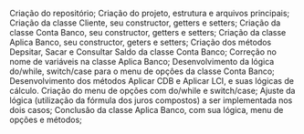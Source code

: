 Criação do repositório;
Criação do projeto, estrutura e arquivos principais;
Criação da classe Cliente, seu constructor, getters e setters;
Criação da classe Conta Banco, seu constructor, getters e setters;
Criação da classe Aplica Banco, seu constructor, geters e setters;
Criação dos métodos Depsitar, Sacar e Consultar Saldo da classe Conta Banco;
Correção no nome de variáveis na classe Aplica Banco;
Desenvolvimento da lógica do/while, switch/case para o menu de opçôes da classe Conta Banco;
Desenvolvimento dos métodos Aplicar CDB e Aplicar LCI, e suas lógicas de cálculo. Criação do menu de opções com do/while e switch/case;
Ajuste da lógica (utilização da fórmula dos juros compostos) a ser implementada nos dois casos;
Conclusão da classe Aplica Banco, com sua lógica, menu de opções e métodos;